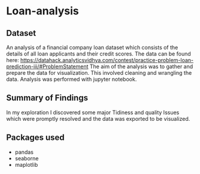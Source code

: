 # Loan-analysis


## Dataset
An analysis of a financial company loan dataset which consists of the details of all loan applicants and their credit scores. The data can be found here: https://datahack.analyticsvidhya.com/contest/practice-problem-loan-prediction-iii/#ProblemStatement
The aim of the analysis was to gather and prepare the data for visualization. This involved cleaning and wrangling the data. Analysis was performed with jupyter notebook.

## Summary of Findings

In my exploration I discovered some major Tidiness and quality Issues which were promptly resolved and the data was exported to be visualized. 

## Packages used
- pandas
- seaborne
- maplotlib
